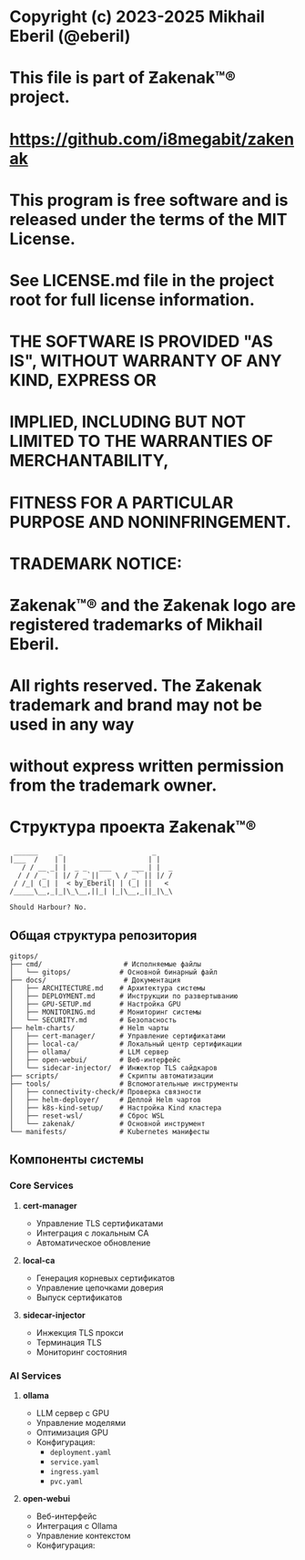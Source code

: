 # Copyright (c) 2023-2025 Mikhail Eberil (@eberil)
# 
# This file is part of Ƶakenak™® project.
# https://github.com/i8megabit/zakenak
#
# This program is free software and is released under the terms of the MIT License.
# See LICENSE.md file in the project root for full license information.
#
# THE SOFTWARE IS PROVIDED "AS IS", WITHOUT WARRANTY OF ANY KIND, EXPRESS OR
# IMPLIED, INCLUDING BUT NOT LIMITED TO THE WARRANTIES OF MERCHANTABILITY,
# FITNESS FOR A PARTICULAR PURPOSE AND NONINFRINGEMENT.
#
# TRADEMARK NOTICE:
# Ƶakenak™® and the Ƶakenak logo are registered trademarks of Mikhail Eberil.
# All rights reserved. The Ƶakenak trademark and brand may not be used in any way 
# without express written permission from the trademark owner.


# Структура проекта Ƶakenak™®

```ascii
 ______     _                      _    
|___  /    | |                    | |   
   / / __ _| |  _ _   ___     ___ | |  _
  / / / _` | |/ / _`||  _ \ / _` || |/ /
 / /_| (_| |  < by_Eberil| | (_| ||   < 
/_____\__,_|_|\_\__,||_| |_|\__,_||_|\_\

Should Harbour?	No.
```
## Общая структура репозитория

```
gitops/
├── cmd/                    # Исполняемые файлы
│   └── gitops/            # Основной бинарный файл
├── docs/                   # Документация
│   ├── ARCHITECTURE.md    # Архитектура системы
│   ├── DEPLOYMENT.md      # Инструкции по развертыванию
│   ├── GPU-SETUP.md       # Настройка GPU
│   ├── MONITORING.md      # Мониторинг системы
│   └── SECURITY.md        # Безопасность
├── helm-charts/           # Helm чарты
│   ├── cert-manager/      # Управление сертификатами
│   ├── local-ca/          # Локальный центр сертификации
│   ├── ollama/            # LLM сервер
│   ├── open-webui/        # Веб-интерфейс
│   └── sidecar-injector/  # Инжектор TLS сайдкаров
├── scripts/               # Скрипты автоматизации
├── tools/                 # Вспомогательные инструменты
│   ├── connectivity-check/# Проверка связности
│   ├── helm-deployer/     # Деплой Helm чартов
│   ├── k8s-kind-setup/    # Настройка Kind кластера
│   ├── reset-wsl/         # Сброс WSL
│   └── zakenak/           # Основной инструмент
└── manifests/             # Kubernetes манифесты
```

## Компоненты системы

### Core Services

1. **cert-manager**
   - Управление TLS сертификатами
   - Интеграция с локальным CA
   - Автоматическое обновление

2. **local-ca**
   - Генерация корневых сертификатов
   - Управление цепочками доверия
   - Выпуск сертификатов

3. **sidecar-injector**
   - Инжекция TLS прокси
   - Терминация TLS
   - Мониторинг состояния

### AI Services

1. **ollama**
   - LLM сервер с GPU
   - Управление моделями
   - Оптимизация GPU
   - Конфигурация:
	 - `deployment.yaml`
	 - `service.yaml`
	 - `ingress.yaml`
	 - `pvc.yaml`

2. **open-webui**
   - Веб-интерфейс
   - Интеграция с Ollama
   - Управление контекстом
   - Конфигурация: